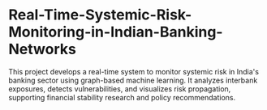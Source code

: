 # Real-Time-Systemic-Risk-Monitoring-in-Indian-Banking-Networks
This project develops a real-time system to monitor systemic risk in India's banking sector using graph-based machine learning. It analyzes interbank exposures, detects vulnerabilities, and visualizes risk propagation, supporting financial stability research and policy recommendations.
